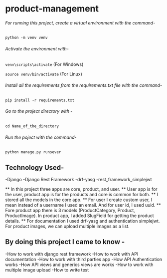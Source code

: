 # product-management

###### For running this project, create a virtual environment with the command-
```python -m venv venv```
###### Activate the environment with-
```venv\scripts\activate```            (For Windows)

```source venv/bin/activate```         (For Linux)

###### Install all the requirements from the requirements.txt file with the command-
```pip install -r requirements.txt```
###### Go to the project directory with -
```cd Name_of_the_directory```
###### Run the poject with the command-
```python manage.py runsever```


## Technology Used-
-Django
-Django Rest Framework
-drf-yasg
-rest_framework_simplejwt


** In this project three apps are core, product, and user.
** User app is for the user, product app is for the products and core is common for both.
** I stored all the models in the core app.
** For user I create custom user, I mean instead of a username I used an email. And for user id, I used uuid.
** Fore product app there is 3 models (ProductCategory, Product, ProductImage). In product app, I added SlugField for getting the product details.
** For documentation I used drf-yasg and authentication simplejwt.
For product images, we can upload multiple images as a list.


## By doing this project I came to know -
-How to work with django rest framework
-How to work with API documentation
-How to work with third parties app
-How API Authentication works
-How API views and generics views are works
-How to work with multiple image upload
-How to write test
